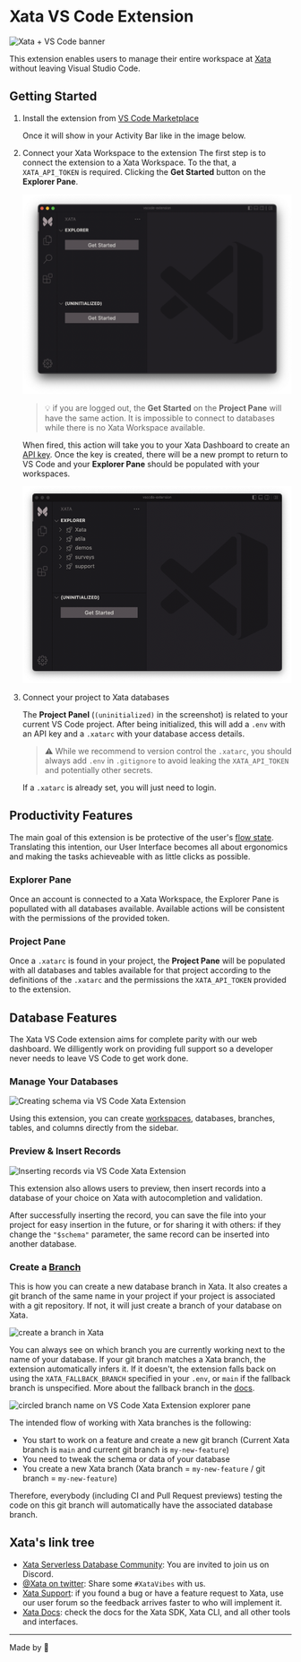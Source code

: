 # Xata VS Code Extension

![Xata + VS Code banner](https://user-images.githubusercontent.com/1761469/180163941-94a75bdd-6d3f-4a0c-bf53-1f5dbe4d45ef.png)

This extension enables users to manage their entire workspace at [Xata](https://xata.io) without leaving Visual Studio Code.

## Getting Started

1. Install the extension from [VS Code Marketplace](https://marketplace.visualstudio.com/items?itemName=xata.xata)

   Once it will show in your Activity Bar like in the image below.

2. Connect your Xata Workspace to the extension
   The first step is to connect the extension to a Xata Workspace. To the that, a `XATA_API_TOKEN` is required. Clicking the **Get Started** button on the **Explorer Pane**.

   ![Setup view for the VSCode Extension](https://raw.githubusercontent.com/xataio/vscode-extension/5a541d1c7d9ec0327dee5f6f3ebece2500ec27df/doc/get-started-view.png)

   > 💡 if you are logged out, the **Get Started** on the **Project Pane** will have the same action. It is impossible to connect to databases while there is no Xata Workspace available.

   When fired, this action will take you to your Xata Dashboard to create an [API key](https://docs.xata.io/concepts/api-keys). Once the key is created, there will be a new prompt to return to VS Code and your **Explorer Pane** should be populated with your workspaces.

   ![List of workspaces on Xata VSCode Extension](https://github.com/xataio/vscode-extension/raw/main/doc/workspaces-view.png)

3. Connect your project to Xata databases

   The **Project Panel** (`(uninitialized)` in the screenshot) is related to your current VS Code project. After being initialized, this will add a `.env` with an API key and a `.xatarc` with your database access details.

   > ⚠️ While we recommend to version control the `.xatarc`, you should always add `.env` in `.gitignore` to avoid leaking the `XATA_API_TOKEN` and potentially other secrets.

   If a `.xatarc` is already set, you will just need to login.

## Productivity Features

The main goal of this extension is be protective of the user's [flow state](<https://en.wikipedia.org/wiki/Flow_(psychology)>). Translating this intention, our User Interface becomes all about ergonomics and making the tasks achieveable with as little clicks as possible.

### Explorer Pane

Once an account is connected to a Xata Workspace, the Explorer Pane is popullated with all databases available. Available actions will be consistent with the permissions of the provided token.

### Project Pane

Once a `.xatarc` is found in your project, the **Project Pane** will be populated with all databases and tables available for that project according to the definitions of the `.xatarc` and the permissions the `XATA_API_TOKEN` provided to the extension.

## Database Features

The Xata VS Code extension aims for complete parity with our web dashboard. We dilligently work on providing full support so a developer never needs to leave VS Code to get work done.

### Manage Your Databases

![Creating schema via VS Code Xata Extension](https://raw.githubusercontent.com/xataio/vscode-extension/5a541d1c7d9ec0327dee5f6f3ebece2500ec27df/doc/create-schema.gif)

Using this extension, you can create [workspaces](https://docs.xata.io/concepts/workspaces), databases, branches, tables, and columns directly from the sidebar.

### Preview & Insert Records

![Inserting records via VS Code Xata Extension](https://raw.githubusercontent.com/xataio/vscode-extension/5a541d1c7d9ec0327dee5f6f3ebece2500ec27df/doc/insert-preview-records.gif)

This extension also allows users to preview, then insert records into a database of your choice on Xata with autocompletion and validation.

After successfully inserting the record, you can save the file into your project for easy insertion in the future, or for sharing it with others: if they change the `"$schema"` parameter, the same record can be inserted into another database.

### Create a [Branch](https://docs.xata.io/concepts/branches)

This is how you can create a new database branch in Xata. It also creates a git branch of the same name in your project if your project is associated with a git repository. If not, it will just create a branch of your database on Xata.

![create a branch in Xata](https://github.com/xataio/vscode-extension/blob/5a541d1c7d9ec0327dee5f6f3ebece2500ec27df/doc/create-branch.gif)

You can always see on which branch you are currently working next to the name of your database. If your git branch matches a Xata branch, the extension automatically infers it. If it doesn't, the extension falls back on using the `XATA_FALLBACK_BRANCH` specified in your `.env`, or `main` if the fallback branch is unspecified. More about the fallback branch in the [docs](https://docs.xata.io/cli/getting-started#:~:text=fallback%20branch).

![circled branch name on VS Code Xata Extension explorer pane](https://user-images.githubusercontent.com/9947422/180236005-49c4d470-ab15-4867-bc5f-08b37813d82d.png)

The intended flow of working with Xata branches is the following:

- You start to work on a feature and create a new git branch (Current Xata branch is `main` and current git branch is `my-new-feature`)
- You need to tweak the schema or data of your database
- You create a new Xata branch (Xata branch = `my-new-feature` / git branch = `my-new-feature`)

Therefore, everybody (including CI and Pull Request previews) testing the code on this git branch will automatically have the associated database branch.

## Xata's link tree

- [Xata Serverless Database Community](https://xata.io/discord): You are invited to join us on Discord.
- [@Xata on twitter](https://twitter.com/xata): Share some `#XataVibes` with us.
- [Xata Support](https://support.xata.io): if you found a bug or have a feature request to Xata, use our user forum so the feedback arrives faster to who will implement it.
- [Xata Docs](https://docs.xata.io): check the docs for the Xata SDK, Xata CLI, and all other tools and interfaces.

---

Made by 🦋

